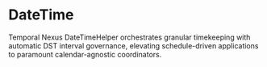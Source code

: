 # DateTime
Temporal Nexus DateTimeHelper orchestrates granular timekeeping with automatic DST interval governance, elevating schedule-driven applications to paramount calendar-agnostic coordinators.
